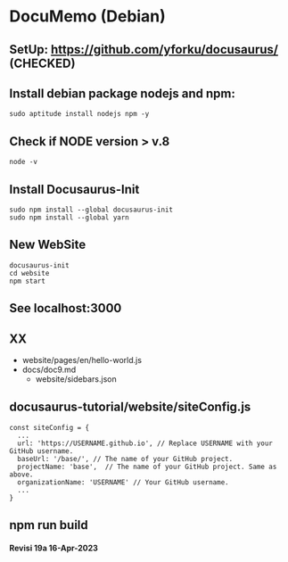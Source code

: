 # DocuMemo (Debian)

## SetUp: https://github.com/yforku/docusaurus/ (CHECKED)

## Install debian package nodejs and npm:
```
sudo aptitude install nodejs npm -y

```

## Check if NODE version > v.8
```
node -v

```

## Install Docusaurus-Init
```
sudo npm install --global docusaurus-init
sudo npm install --global yarn

```

## New WebSite
```
docusaurus-init
cd website
npm start

```

## See localhost:3000

## XX

* website/pages/en/hello-world.js
* docs/doc9.md
  * website/sidebars.json

## docusaurus-tutorial/website/siteConfig.js
```
const siteConfig = {
  ...
  url: 'https://USERNAME.github.io', // Replace USERNAME with your GitHub username.
  baseUrl: '/base/', // The name of your GitHub project.
  projectName: 'base',  // The name of your GitHub project. Same as above.
  organizationName: 'USERNAME' // Your GitHub username.
  ...
}

```

## npm run build

#### Revisi 19a 16-Apr-2023
